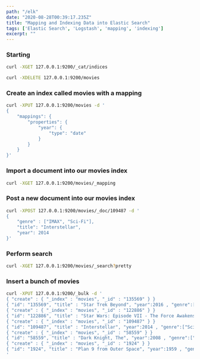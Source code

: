 ```yaml
---
path: "/elk"
date: "2020-08-28T00:39:17.235Z"
title: "Mapping and Indexing Data into Elastic Search"
tags: ['Elastic Search', 'Logstash', 'mapping', 'indexing']
excerpt: ""
---
```


### Starting 

```bash
curl -XGET 127.0.0.1:9200/_cat/indices
```

```bash
curl -XDELETE 127.0.0.1:9200/movies
```

### Create an index called movies with a mapping

```bash
curl -XPUT 127.0.0.1:9200/movies -d '
{
	"mappings": {
		"properties": {
			"year": {
				"type": "date"
			}
		}
	}
}'
```

### Import a document into our movies index

```bash
curl -XGET 127.0.0.1:9200/movies/_mapping
```

### Post a new document into our movies index

```bash
curl -XPOST 127.0.0.1:9200/movies/_doc/109487 -d '
{
	"genre" : ["IMAX", "Sci-Fi"],
	"title": "Interstellar",
	"year": 2014
}'
```
### Perform search

```bash
curl -XGET 127.0.0.1:9200/movies/_search?pretty
```

### Insert a bunch of movies

```bash
curl -XPUT 127.0.0.1:9200/_bulk -d '
{ "create" : { "_index" : "movies", "_id" : "135569" } }
{ "id": "135569", "title" : "Star Trek Beyond", "year":2016 , "genre":["Action", "Adventure", "Sci-Fi"] }
{ "create" : { "_index" : "movies", "_id" : "122886" } }
{ "id": "122886", "title" : "Star Wars: Episode VII - The Force Awakens", "year":2015 , "genre":["Action", "Adventure", "Fantasy", "Sci-Fi", "IMAX"] }
{ "create" : { "_index" : "movies", "_id" : "109487" } }
{ "id": "109487", "title" : "Interstellar", "year":2014 , "genre":["Sci-Fi", "IMAX"] }
{ "create" : { "_index" : "movies", "_id" : "58559" } }
{ "id": "58559", "title" : "Dark Knight, The", "year":2008 , "genre":["Action", "Crime", "Drama", "IMAX"] }
{ "create" : { "_index" : "movies", "_id" : "1924" } }
{ "id": "1924", "title" : "Plan 9 from Outer Space", "year":1959 , "genre":["Horror", "Sci-Fi"] }
'

```


